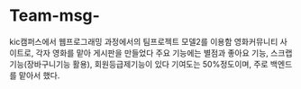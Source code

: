 # Team-msg-
kic캠퍼스에서 웹프로그래밍 과정에서의 팀프로젝트
모델2를 이용함
영화커뮤니티 사이트로, 각자 영화를 맡아 게시판을 만들었다
주요 기능에는 별점과 좋아요 기능, 스크랩기능(장바구니기능 활용), 회원등급제기능이 있다
기여도는 50%정도이며, 주로 백엔드를 맡아서 했다.
